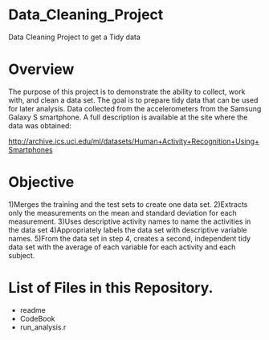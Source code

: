 # Data_Cleaning_Project

Data Cleaning Project to get a Tidy data

# Overview
The purpose of this project is to demonstrate the ability to collect, work with, and clean a data set. 
The goal is to prepare tidy data that can be used for later analysis.
Data collected from the accelerometers from the Samsung Galaxy S smartphone. A full description is available at the site where the data was obtained: 

http://archive.ics.uci.edu/ml/datasets/Human+Activity+Recognition+Using+Smartphones 



# Objective

1)Merges the training and the test sets to create one data set.
2)Extracts only the measurements on the mean and standard deviation for each measurement. 
3)Uses descriptive activity names to name the activities in the data set
4)Appropriately labels the data set with descriptive variable names. 
5)From the data set in step 4, creates a second, independent tidy data set with the average of each variable for each activity and each subject.


# List of Files in this Repository.

 - readme
 - CodeBook
 - run_analysis.r
